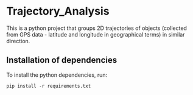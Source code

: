 # Trajectory_Analysis
This is a python project that groups 2D trajectories of objects (collected from GPS data - latitude and longitude in geographical terms) in similar direction.

## Installation of dependencies

To install the python dependencies, run:

```shell
pip install -r requirements.txt


